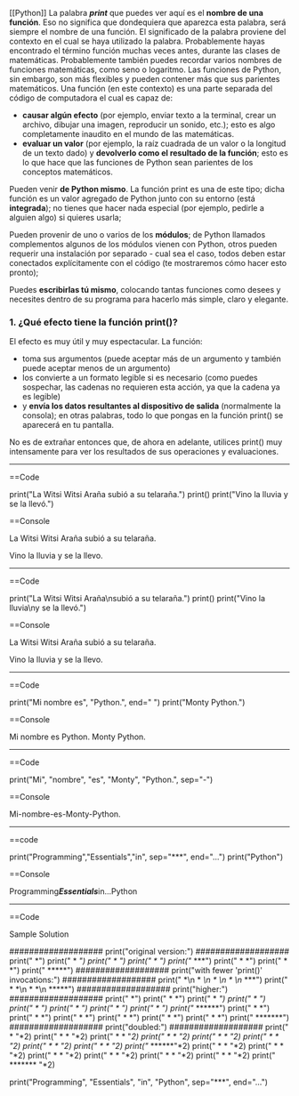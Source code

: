 
[[Python]]
La palabra _**print**_ que puedes ver aquí es el **nombre de una función**. Eso no significa que dondequiera que aparezca esta palabra, será siempre el nombre de una función. El significado de la palabra proviene del contexto en el cual se haya utilizado la palabra.
Probablemente hayas encontrado el término función muchas veces antes, durante las clases de matemáticas. Probablemente también puedes recordar varios nombres de funciones matemáticas, como seno o logaritmo.
Las funciones de Python, sin embargo, son más flexibles y pueden contener más que sus parientes matemáticos.
Una función (en este contexto) es una parte separada del código de computadora el cual es capaz de:

- **causar algún efecto** (por ejemplo, enviar texto a la terminal, crear un archivo, dibujar una imagen, reproducir un sonido, etc.); esto es algo completamente inaudito en el mundo de las matemáticas.
- **evaluar un valor** (por ejemplo, la raíz cuadrada de un valor o la longitud de un texto dado) y **devolverlo como el resultado de la función**; esto es lo que hace que las funciones de Python sean parientes de los conceptos matemáticos.

Pueden venir **de Python mismo**. La función print es una de este tipo; dicha función es un valor agregado de Python junto con su entorno (está **integrada**); no tienes que hacer nada especial (por ejemplo, pedirle a alguien algo) si quieres usarla;

Pueden provenir de uno o varios de los **módulos**; de Python llamados complementos algunos de los módulos vienen con Python, otros pueden requerir una instalación por separado - cual sea el caso, todos deben estar conectados explícitamente con el código (te mostraremos cómo hacer esto pronto);

Puedes **escribirlas tú mismo**, colocando tantas funciones como desees y necesites dentro de su programa para hacerlo más simple, claro y elegante.

### **1. ¿Qué efecto tiene la función** print()?

El efecto es muy útil y muy espectacular. La función:

- toma sus argumentos (puede aceptar más de un argumento y también puede aceptar menos de un argumento)
- los convierte a un formato legible si es necesario (como puedes sospechar, las cadenas no requieren esta acción, ya que la cadena ya es legible)
- y **envía los datos resultantes al dispositivo de salida** (normalmente la consola); en otras palabras, todo lo que pongas en la función print() se aparecerá en tu pantalla.

No es de extrañar entonces que, de ahora en adelante, utilices print() muy intensamente para ver los resultados de sus operaciones y evaluaciones.

---

==Code

print("La Witsi Witsi Araña subió a su telaraña.")
print()
print("Vino la lluvia y se la llevó.")


==Console

La Witsi Witsi Araña subió a su telaraña.

Vino la lluvia y se la llevo.

---

==Code

print("La Witsi Witsi Araña\nsubió a su telaraña.")
print()
print("Vino la lluvia\ny se la llevó.")

==Console

La Witsi Witsi Araña
subió a su telaraña.

Vino la lluvia
y se la llevo.

---

==Code

print("Mi nombre es", "Python.", end=" ")
print("Monty Python.")

==Console 

Mi nombre es Python. Monty Python.

---

==Code

print("Mi", "nombre", "es", "Monty", "Python.", sep="-")

==Console

Mi-nombre-es-Monty-Python.

---

==code

print("Programming","Essentials","in", sep="***", end="...")
print("Python")

==Console

Programming***Essentials***in...Python

---

==Code

Sample Solution

###################
print("original version:")
###################
print("    *")
print("   * *")
print("  *   *")
print(" *     *")
print("***   ***")
print("  *   *")
print("  *   *")
print("  *****")
###################
print("with fewer 'print()' invocations:")
###################
print("    *\n   * *\n  *   *\n *     *\n***   ***")
print("  *   *\n  *   *\n  *****")
###################
print("higher:")
###################
print("        *")
print("       * *")
print("      *   *")
print("     *     *")
print("    *       *")
print("   *         *")
print("  *           *")
print(" *             *")
print("******     ******")
print("     *     *")
print("     *     *")
print("     *     *")
print("     *     *")
print("     *     *")
print("     *     *")
print("     *******")
###################
print("doubled:")
###################
print("        *        "*2)
print("       * *       "*2)
print("      *   *      "*2)
print("     *     *     "*2)
print("    *       *    "*2)
print("   *         *   "*2)
print("  *           *  "*2)
print(" *             * "*2)
print("******     ******"*2)
print("     *     *     "*2)
print("     *     *     "*2)
print("     *     *     "*2)
print("     *     *     "*2)
print("     *     *     "*2)
print("     *     *     "*2)
print("     *******     "*2)

print("Programming", "Essentials", "in", "Python", sep="***", end="...")